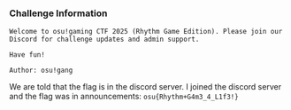### **Challenge Information**

```
Welcome to osu!gaming CTF 2025 (Rhythm Game Edition). Please join our Discord for challenge updates and admin support.

Have fun!

Author: osu!gang
```

We are told that the flag is in the discord server. I joined the discord server and the flag was in announcements:
`osu{Rhythm+G4m3_4_L1f3!}`